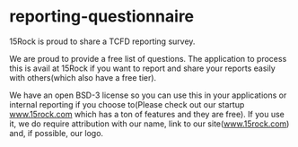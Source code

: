 # reporting-questionnaire

15Rock is proud to share a TCFD reporting survey.  

We are proud to provide a free list of questions. The application to process this is avail at 15Rock if you want to report and share your reports easily with others(which also have a free tier).

We have an open BSD-3 license so you can use this in your applications or internal reporting if you choose to(Please check out our startup www.15rock.com which has a ton of features and they are free). If you use it, we do require attribution with our name, link to our site(www.15rock.com) and, if possible, our logo.




